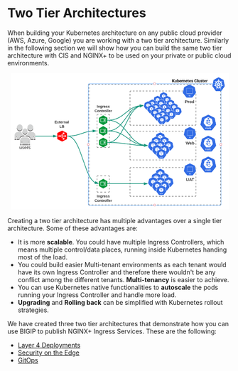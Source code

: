 # Two Tier Architectures
When building your Kubernetes architecture on any public cloud provider (AWS, Azure, Google) you are working with a two tier architecture. Similarly in the following section we will show how you can build the same two tier architecture with CIS and NGINX+ to be used on your private or public cloud environments. 

<p align="center">
  <img src="two-tier-generic.png">
</p>

Creating a two tier architecture has multiple advantages over a single tier architecture. Some of these advantages are:
- It is more **scalable**. You could have multiple Ingress Controllers, which means multiple control/data places, running inside Kubernetes handing most of the load.
- You could build easier Multi-tenant environments as each tenant would have its own Ingress Controller and therefore there wouldn't be any conflict among the different tenants. **Multi-tenancy** is easier to achieve.
- You can use Kubernetes native functionalities to **autoscale** the pods running your Ingress Controller and handle more load.  
- **Upgrading** and **Rolling back** can be simplified with Kubernetes rollout strategies.


We have created three two tier architectures that demonstrate how you can use BIGIP to publish NGINX+ Ingress Services. These are the following:
 - [Layer 4 Deployments](layer-4)
 - [Security on the Edge](edge-security)
 - [GitOps](gitops)

 
